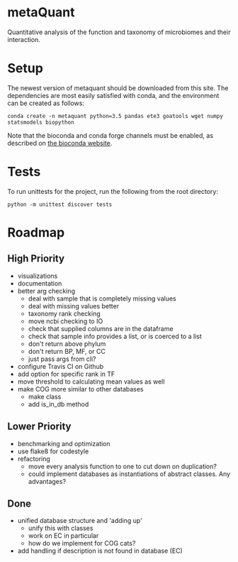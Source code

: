 # metaQuant

Quantitative analysis of the function and taxonomy of microbiomes and their interaction.

# Setup

The newest version of metaquant should be downloaded from this site.
The dependencies are most easily satisfied with conda, and the environment can
be created as follows:

`
conda create -n metaquant python=3.5 pandas ete3 goatools wget numpy statsmodels biopython
`

Note that the bioconda and conda forge channels must be enabled,
as described on [the bioconda website](https://bioconda.github.io/#set-up-channels).

# Tests
To run unittests for the project, run the following from the root directory:

`
python -m unittest discover tests
`


# Roadmap

## High Priority
- visualizations
- documentation
- better arg checking
    - deal with sample that is completely missing values
    - deal with missing values better
    - taxonomy rank checking
    - move ncbi checking to IO
    - check that supplied columns are in the dataframe
    - check that sample info provides a list, or is coerced to a list
    - don't return above phylum
    - don't return BP, MF, or CC
    - just pass args from cli?
- configure Travis CI on Github
- add option for specific rank in TF
- move threshold to calculating mean values as well
- make COG more similar to other databases
    - make class
    - add is_in_db method

## Lower Priority
- benchmarking and optimization
- use flake8 for codestyle
- refactoring
    - move every analysis function to one to cut down on duplication?
    - could implement databases as instantiations of abstract classes. Any advantages?

## Done
- unified database structure and 'adding up'
    - unify this with classes
    - work on EC in particular
    - how do we implement for COG cats?
- add handling if description is not found in database (EC)

